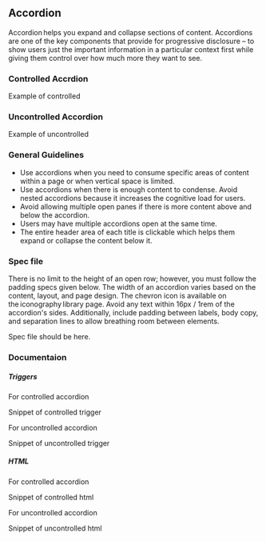 <div id="Overview"></div>

## Accordion

Accordion helps you expand and collapse sections of content. Accordions are one of the key components that provide for progressive disclosure – to show users just the important information in a particular context first while giving them control over how much more they want to see.

### Controlled Accrdion

Example of controlled

### Uncontrolled Accordion

Example of uncontrolled

<div id="General-Guideline"></div>

### General Guidelines

- Use accordions when you need to consume specific areas of content within a page or when vertical space is limited.
- Use accordions when there is enough content to condense. Avoid nested accordions because it increases the cognitive load for users.
- Avoid allowing multiple open panes if there is more content above and below the accordion.
- Users may have multiple accordions open at the same time.
- The entire header area of each title is clickable which helps them expand or collapse the content below it.

<div id="Spec-file"></div>

### Spec file

There is no limit to the height of an open row; however, you must follow the padding specs given below. The width of an accordion varies based on the content, layout, and page design. The chevron icon is available on the iconography library page. Avoid any text within 16px / 1rem of the accordion's sides. Additionally, include padding between labels, body copy, and separation lines to allow breathing room between elements.

Spec file should be here.

<div id="Documentation"></div>

### Documentaion

##### Triggers

For controlled accordion

Snippet of controlled trigger

For uncontrolled accordion

Snippet of uncontrolled trigger

##### HTML

For controlled accordion

Snippet of controlled html

For uncontrolled accordion

Snippet of uncontrolled html
